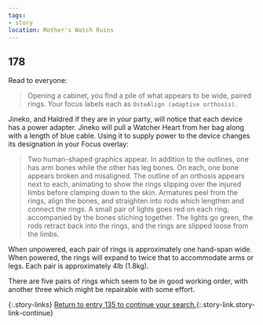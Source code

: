 ```yaml
---
tags:
- story
location: Mother's Watch Ruins
---
```


## 178

Read to everyone:

> Opening a cabinet, you find a pile of what appears to be wide, paired rings.
> Your focus labels each as `OsteAlign (adaptive orthosis)`.

Jineko, and Haldred if they are in your party, will notice that each device has a power adapter.
Jineko will pull a Watcher Heart from her bag along with a length of blue cable.
Using it to supply power to the device changes its designation in your Focus overlay:

> Two human-shaped graphics appear.
> In addition to the outlines, one has arm bones while the other has leg bones.
> On each, one bone appears broken and misaligned.
> The outline of an orthosis appears next to each, animating to show the rings slipping over the injured limbs before clamping down to the skin.
> Armatures peel from the rings, align the bones, and straighten into rods which lengthen and connect the rings.
> A small pair of lights goes red on each ring, accompanied by the bones stiching together.
> The lights go green, the rods retract back into the rings, and the rings are slipped loose from the limbs.

When unpowered, each pair of rings is approximately one hand-span wide.
When powered, the rings will expand to twice that to accommodate arms or legs.
Each pair is approximately 4lb (1.8kg).

There are five pairs of rings which seem to be in good working order, with another three which might be repairable with some effort.

{:.story-links}
[Return to entry 135 to continue your search.](135-ruins-night.md){:.story-link.story-link-continue}
